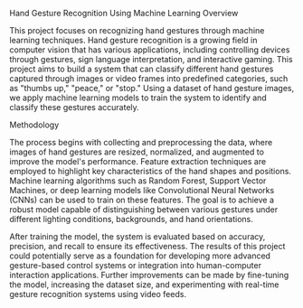 Hand Gesture Recognition Using Machine Learning
Overview


This project focuses on recognizing hand gestures through machine learning techniques. Hand gesture recognition is a growing field in computer vision that has various applications, including controlling devices through gestures, sign language interpretation, and interactive gaming. This project aims to build a system that can classify different hand gestures captured through images or video frames into predefined categories, such as "thumbs up," "peace," or "stop." Using a dataset of hand gesture images, we apply machine learning models to train the system to identify and classify these gestures accurately.

Methodology

The process begins with collecting and preprocessing the data, where images of hand gestures are resized, normalized, and augmented to improve the model's performance. Feature extraction techniques are employed to highlight key characteristics of the hand shapes and positions. Machine learning algorithms such as Random Forest, Support Vector Machines, or deep learning models like Convolutional Neural Networks (CNNs) can be used to train on these features. The goal is to achieve a robust model capable of distinguishing between various gestures under different lighting conditions, backgrounds, and hand orientations.

After training the model, the system is evaluated based on accuracy, precision, and recall to ensure its effectiveness. The results of this project could potentially serve as a foundation for developing more advanced gesture-based control systems or integration into human-computer interaction applications. Further improvements can be made by fine-tuning the model, increasing the dataset size, and experimenting with real-time gesture recognition systems using video feeds.

